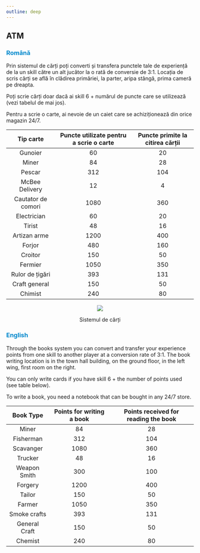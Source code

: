 ```yaml
---
outline: deep
---
```


## ATM

### <span style="color: #0088CC">Română</span>

Prin sistemul de cărți poți converti și transfera punctele tale de experiență de la un skill către un alt jucător la o rată de conversie de 3:1. Locația de scris cărți se află în clădirea primăriei, la parter, aripa stângă, prima cameră pe dreapta.

Poți scrie cărți doar dacă ai skill 6 + numărul de puncte care se utilizează (vezi tabelul de mai jos).

Pentru a scrie o carte, ai nevoie de un caiet care se achiziționează din orice magazin 24/7.

|Tip carte|Puncte utilizate pentru a scrie o carte|Puncte primite la citirea cărții|
|:---:|:---:|:---:|
|Gunoier|60|20|
|Miner|84|28|
|Pescar|312|104|
|McBee Delivery|12|4|
|Cautator de comori|1080|360|
|Electrician|60|20|
|Tirist|48|16|
|Artizan arme|1200|400|
|Forjor|480|160|
|Croitor|150|50|
|Fermier|1050|350|
|Rulor de țigări|393|131|
|Craft general|150|50|
|Chimist|240|80|


<p align="center"><img src="https://i.imgur.com/ULVRHww.png"/></p>
<p style="text-align: center">Sistemul de cărți</p>

### <span style="color: #0088CC">English</span>

Through the books system you can convert and transfer your experience points from one skill to another player at a conversion rate of 3:1. The book writing location is in the town hall building, on the ground floor, in the left wing, first room on the right.

You can only write cards if you have skill 6 + the number of points used (see table below).

To write a book, you need a notebook that can be bought in any 24/7 store.

|Book Type|Points for writing a book|Points received for reading the book|
|:---:|:---:|:---:|
|Miner|84|28|
|Fisherman|312|104|
|Scavanger|1080|360|
|Trucker|48|16|
|Weapon Smith|300|100|
|Forgery|1200|400|
|Tailor|150|50|
|Farmer|1050|350|
|Smoke crafts|393|131|
|General Craft|150|50|
|Chemist|240|80|